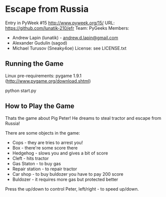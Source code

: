 Escape from Russia
===============

Entry in PyWeek #15  <http://www.pyweek.org/15/>
URL: https://github.com/lunatik-210/efr
Team: PyGeeks
Members: 
+ Andrew Lapin (lunatik) - andrew.d.lapin@gmail.com
+ Alexander Gudulin (sagod)
+ Michael Turusov (Sneaky4oe)
License: see LICENSE.txt


Running the Game
----------------

Linux pre-requirements: pygame 1.9.1 (http://www.pygame.org/download.shtml)

python start.py


How to Play the Game
--------------------

Thats the game about Pig Peter! He dreams to steal tractor
and escape from Russia! 

There are some objects in the game:
+ Cops - they are tries to arrest you!
+ Box - there're some score there
+ Hedgehog - slows you and gives a bit of score
+ Cleft - hits tractor
+ Gas Staton - to buy gas
+ Repair station - to repair tractor
+ Car shop - to buy buldozer you have to pay 200 score
+ Buldozer - it requires more gas but protected better

Press the up/down to control Peter, left/right - to speed up/down.
